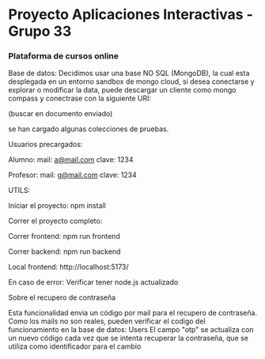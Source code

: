 # Proyecto Aplicaciones Interactivas - Grupo 33

### Plataforma de cursos online

Base de datos:
Decidimos usar una base NO SQL (MongoDB), la cual esta desplegada en un entorno sandbox de mongo cloud, si desea conectarse y explorar o modificar la data, puede descargar un cliente como mongo compass y conectrase con la siguiente URI:

(buscar en documento enviado)

se han cargado algunas colecciones de pruebas.

Usuarios precargados:

Alumno:
mail: a@mail.com
clave: 1234

Profesor:
mail: g@mail.com
clave: 1234

UTILS:

Iniciar el proyecto:
npm install

Correr el proyecto completo:

Correr frontend:
npm run frontend

Correr backend:
npm run backend

Local frontend:
http://localhost:5173/

En caso de error:
Verificar tener node.js actualizado


Sobre el recupero de contraseña

Esta funcionalidad envia un código por mail para el recupero de contraseña. 
Como los mails no son reales, pueden verificar el codigo del funcionamiento en la base de datos: Users
El campo "otp" se actualiza con un nuevo código cada vez que se intenta recuperar la contraseña, que se utiliza como identificador para el cambio
